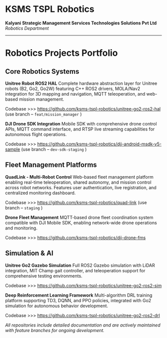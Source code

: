 # KSMS TSPL Robotics
**Kalyani Strategic Management Services Technologies Solutions Pvt Ltd**  
*Robotics Department*

***

# Robotics Projects Portfolio

## **Core Robotics Systems**

**Unitree Robot ROS2 HAL**
Complete hardware abstraction layer for Unitree robots (B2, Go2, Go2W) featuring C++ ROS2 drivers, MOLA/Nav2 integration for 3D mapping and navigation, MQTT teleoperation, and web-based mission management.

Codebase >>> https://github.com/ksms-tspl-robotics/unitree-go2-ros2-hal (use branch – `feat/mission_manager` )

**DJI Drone SDK Integration**
Mobile SDK with comprehensive drone control APIs, MQTT command interface, and RTSP live streaming capabilities for autonomous flight operations.

Codebase >>> https://github.com/ksms-tspl-robotics/dji-android-msdk-v5-sample (use branch – `dev-sdk-staging` )

## **Fleet Management Platforms**

**QuadLink - Multi-Robot Control**
Web-based fleet management platform enabling real-time teleoperation, shared autonomy, and mission control across robot networks. Features user authentication, live registration, and centralized monitoring dashboard.

Codebase >>> https://github.com/ksms-tspl-robotics/quad-link (use branch – `staging` )

**Drone Fleet Management**
MQTT-based drone fleet coordination system compatible with DJI Mobile SDK, enabling network-wide drone operations and monitoring.

Codebase >>> https://github.com/ksms-tspl-robotics/dji-drone-fms

## **Simulation & AI**

**Unitree Go2 Gazebo Simulation**
Full ROS2 Gazebo simulation with LiDAR integration, MIT Champ gait controller, and teleoperation support for comprehensive testing environments.

Codebase >>> https://github.com/ksms-tspl-robotics/unitree-go2-ros2-sim

**Deep Reinforcement Learning Framework**
Multi-algorithm DRL training platform supporting TD3, DQNN, and PPO policies, integrated with Go2 simulation for autonomous behavior development.

Codebase >>> https://github.com/ksms-tspl-robotics/unitree-go2-ros2-drl

*All repositories include detailed documentation and are actively maintained with feature branches for ongoing development.*
